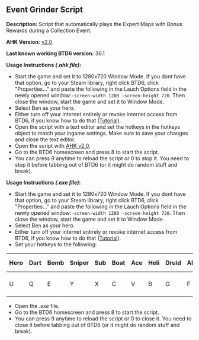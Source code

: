 ## Event Grinder Script

**Description:** Script that automatically plays the Expert Maps with Bonus Rewards during a Collection Event.

**AHK Version:** [v2.0](https://www.autohotkey.com/download/ahk-v2.exe)

**Last known working BTD6 version:** 36.1

**Usage Instructions *(.ahk file)*:**
- Start the game and set it to 1280x720 Window Mode. If you dont have that option, go to your Steam library, right click BTD6, click "Properties..." and paste the following in the Lauch Options field in the newly opened window:`-screen-width 1280 -screen-height 720`. Then close the window, start the game and set it to Window Mode.
- Select Ben as your hero.
- Either turn off your internet entirely or revoke internet access from BTD6, if you know how to do that ([Tutorial](https://www.laptopmag.com/articles/block-windows-10-programs-connecting-to-internet)).
- Open the script with a text editor and set the hotkeys in the hotkeys object to match your ingame settings. Make sure to save your changes and close the text editor.
- Open the script with [AHK v2.0](https://www.autohotkey.com/download/ahk-v2.exe).
- Go to the BTD6 homescreen and press 8 to start the script.
- You can press 9 anytime to reload the script or 0 to stop it. You need to stop it before tabbing out of BTD6 (or it might do random stuff and break).

**Usage Instructions *(.exe file)*:**
- Start the game and set it to 1280x720 Window Mode. If you dont have that option, go to your Steam library, right click BTD6, click "Properties..." and paste the following in the Lauch Options field in the newly opened window:`-screen-width 1280 -screen-height 720`. Then close the window, start the game and set it to Window Mode.
- Select Ben as your hero.
- Either turn off your internet entirely or revoke internet access from BTD6, if you know how to do that ([Tutorial](https://www.laptopmag.com/articles/block-windows-10-programs-connecting-to-internet)).
- Set your hotkeys to the following:

| Hero | Dart | Bomb | Sniper | Sub | Boat | Ace | Heli | Druid | Alch | Farm | Village | Spactory | Engi | Targetting | Play  | Sell               | Upgrade Path 1 | Upgrade Path 2 | Upgrade Path 3 |
|------|------|------|--------|-----|------|-----|------|-------|------|------|---------|----------|------|------------|-------|--------------------|----------------|----------------|----------------|
|   U  |   Q  |   E  |    Y   |  X  |   C  |  V  |   B  |   G   |   F  |   H  |    K    |    J    |    L    |     Tab    | Space | Right Mouse Button |        1       |        2       |        3       |
- Open the *.exe* file.
- Go to the BTD6 homescreen and press 8 to start the script.
- You can press 9 anytime to reload the script or 0 to close it. You need to close it before tabbing out of BTD6 (or it might do random stuff and break).

